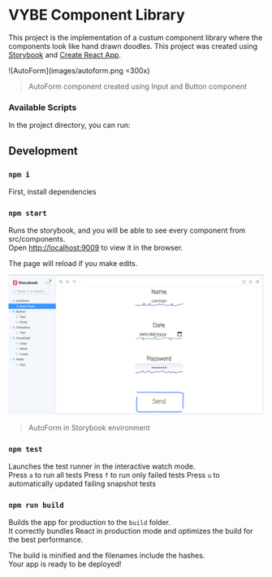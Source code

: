 # VYBE Component Library

This project is the implementation of a custum component library where the components look like hand drawn doodles.
This project was created using [Storybook](https://storybook.js.org/) and [Create React App](https://github.com/facebook/create-react-app).

![AutoForm](images/autoform.png =300x)

> AutoForm component created using Input and Button component
> <br />

### Available Scripts

In the project directory, you can run:

## Development

### `npm i`

First, install dependencies

### `npm start`

Runs the storybook, and you will be able to see every component from src/components.<br />
Open [http://localhost:9009](http://localhost:9009) to view it in the browser.

The page will reload if you make edits.<br />

![AutoForm on storybook](images/autoform-storybook.png)

> AutoForm in Storybook environment

### `npm test`

Launches the test runner in the interactive watch mode.<br />
Press `a` to run all tests
Press `f` to run only failed tests
Press `u` to automatically updated failing snapshot tests

### `npm run build`

Builds the app for production to the `build` folder.<br />
It correctly bundles React in production mode and optimizes the build for the best performance.

The build is minified and the filenames include the hashes.<br />
Your app is ready to be deployed!
